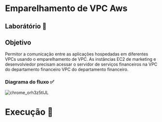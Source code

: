 
# Emparelhamento de VPC Aws

## Laborátório 🥼

## Objetivo

Permitor a comunicação entre as aplicações hospedadas em diferentes VPCs usando o emparelhamento de VPC.
As instâncias EC2 de marketing e desenvolviedor precisam acessar o servidor de serviços financeiros na VPC do departamento financeiro VPC do departamento financeiro.

### Diagrama do fluxo ✅

![chrome_orh3z5tIJL](https://github.com/user-attachments/assets/af250377-1687-435d-907b-9e23897f705e)

# Execução 🚀
